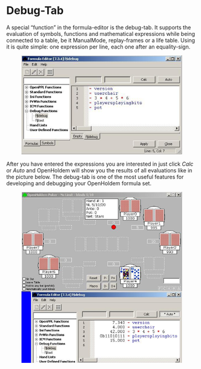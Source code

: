 # Debug-Tab

A special “function” in the formula-editor is the debug-tab. It supports
the evaluation of symbols, functions and mathematical expressions while
being connected to a table, be it ManualMode, replay-frames or a life
table. Using it is quite simple: one expression per line, each one after
an equality-sign.

<figure>
<img src="images/openholdem/formula_editor/debug_tab.jpg" />
</figure>

After you have entered the expressions you are interested in just click
*Calc* or *Auto* and OpenHoldem will show you the results of all
evaluations like in the picture below. The debug-tab is one of the most
useful features for developing and debugging your OpenHoldem formula
set.

<figure>
<img src="images/openholdem/formula_editor/debug_tab_auto.jpg" />
</figure>
